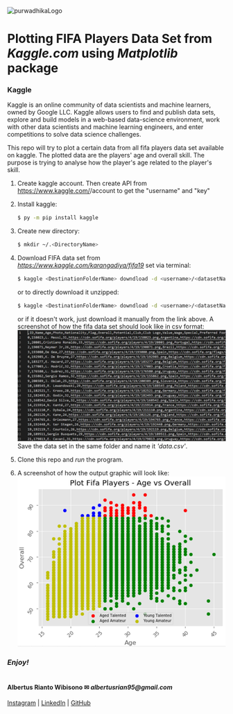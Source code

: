 ![purwadhikaLogo](https://d1ah56qj523gwb.cloudfront.net/uploads/organizations/logos/1538557444-kcgv11HXelvcOnlyrGcEpfwAf6hbPMhC.png)

# Plotting FIFA Players Data Set from *Kaggle.com* using *Matplotlib* package
### Kaggle
Kaggle is an online community of data scientists and machine learners, owned by Google LLC. Kaggle allows users to find and publish data sets, explore and build models in a web-based data-science environment, work with other data scientists and machine learning engineers, and enter competitions to solve data science challenges.

This repo will try to plot a certain data from all fifa players data set available on kaggle. The plotted data are the players' age and overall skill. The purpose is trying to analyse how the player's age related to the player's skill.
1. Create kaggle account. Then create API from https://www.kaggle.com/<yourUsername>/account to get the "username" and "key"

2. Install kaggle:
    ```bash
    $ py -m pip install kaggle 
    ```

3. Create new directory:
    ```bash
    $ mkdir ~/.<DirectoryName>
    ```

4. Download FIFA data set from *https://www.kaggle.com/karangadiya/fifa19* set via terminal:
    ```bash
    $ kaggle <DestinationFolderName> downdload -d <username>/<datasetName>
    ```
    or to directly download it unzipped:
    ```bash
    $ kaggle <DestinationFolderName> downdload -d <username>/<datasetName> --unzip --force
    ```
    or if it doesn't work, just download it manually from the link above. A screenshot of how the fifa data set should look like in csv format:
    ![dataset](./ss1.png)
    Save the data set in the same folder and name it *'data.csv'*.

5. Clone this repo and *run* the program. 

6. A screenshot of how the output graphic will look like:
    ![graphic](./ss2.png)

### **_Enjoy!_**

#

#### Albertus Rianto Wibisono ✉ _albertusrian95@gmail.com_

[Instagram](https://www.instagram.com/rian__wibisono) | 
[LinkedIn](https://www.linkedin.com/in/albertusrian95/) |
[GitHub](https://www.github.com/RiantoWibisono)
